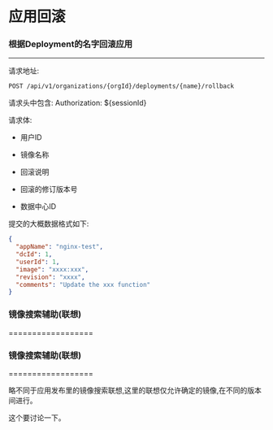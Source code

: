 应用回滚
=========================

### 根据Deployment的名字回滚应用
-------------------------------------

请求地址:
```bash
POST /api/v1/organizations/{orgId}/deployments/{name}/rollback
```

请求头中包含: Authorization: ${sessionId}

请求体:

* 用户ID

* 镜像名称

* 回滚说明

* 回滚的修订版本号

* 数据中心ID


提交的大概数据格式如下:

```json
{
  "appName": "nginx-test",
  "dcId": 1,
  "userId": 1,
  "image": "xxxx:xxx",
  "revision": "xxxx",
  "comments": "Update the xxx function"
}
```

### 镜像搜索辅助(联想)
==================

### 镜像搜索辅助(联想)
==================

略不同于应用发布里的镜像搜索联想,这里的联想仅允许确定的镜像,在不同的版本间进行。

这个要讨论一下。